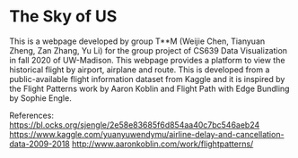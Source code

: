 # The Sky of US
This is a webpage developed by group T**M (Weijie Chen, Tianyuan Zheng, Zan Zhang, Yu Li) for the group project of CS639 Data Visualization in fall 2020 of UW-Madison. This webpage provides a platform to view the historical flight by airport, airplane and route. This is developed from a public-available flight information dataset from Kaggle and it is inspired by the Flight Patterns work by Aaron Koblin and Flight Path with Edge Bundling by Sophie Engle.

References:
https://bl.ocks.org/sjengle/2e58e83685f6d854aa40c7bc546aeb24
https://www.kaggle.com/yuanyuwendymu/airline-delay-and-cancellation-data-2009-2018
http://www.aaronkoblin.com/work/flightpatterns/
